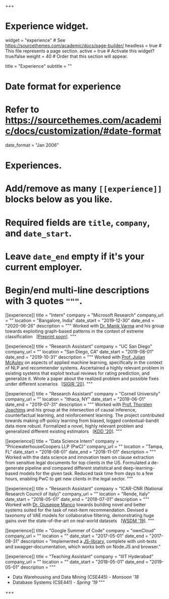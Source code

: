 +++
# Experience widget.
widget = "experience"  # See https://sourcethemes.com/academic/docs/page-builder/
headless = true  # This file represents a page section.
active = true  # Activate this widget? true/false
weight = 40  # Order that this section will appear.

title = "Experience"
subtitle = ""

# Date format for experience
#   Refer to https://sourcethemes.com/academic/docs/customization/#date-format
date_format = "Jan 2006"

# Experiences.
#   Add/remove as many `[[experience]]` blocks below as you like.
#   Required fields are `title`, `company`, and `date_start`.
#   Leave `date_end` empty if it's your current employer.
#   Begin/end multi-line descriptions with 3 quotes `"""`.
[[experience]]
  title = "Intern"
  company = "Microsoft Research"
  company_url = ""
  location = "Bangalore, India"
  date_start = "2019-12-30"
  date_end = "2020-06-26"
  description = """
  Worked with [Dr. Manik Varma](http://manikvarma.org/) and his group towards exploiting graph-based patterns in the context of extreme classification &nbsp; [[Preprint soon]](#).
  """

[[experience]]
  title = "Research Assistant"
  company = "UC San Diego"
  company_url = ""
  location = "San Diego, CA"
  date_start = "2019-08-01"
  date_end = "2019-10-31"
  description = """
  Worked with [Prof. Julian McAuley](https://cseweb.ucsd.edu/~jmcauley/) on aspects of applied machine learning, specifically in the context of NLP and recommender systems. Ascertained a highly relevant problem in existing systems that exploit textual reviews for rating prediction, and generalize it. Wrote a paper about the realized problem and possible fixes under different scenarios &nbsp; [[SIGIR '20]](https://cseweb.ucsd.edu/~jmcauley/pdfs/sigir20.pdf).
  """

[[experience]]
  title = "Research Assistant"
  company = "Cornell University"
  company_url = ""
  location = "Ithaca, NY"
  date_start = "2019-06-01"
  date_end = "2019-07-31"
  description = """
  Worked with [Prof. Thorsten Joachims](http://www.cs.cornell.edu/people/tj/) and his group at the intersection of causal inference, counterfactual learning, and reinforcement learning. The project contributed towards making off-policy learning from biased, logged contextual-bandit data more robust. Formalized a novel, highly relevant problem and generalized different existing estimators &nbsp; [[KDD '20]](https://arxiv.org/pdf/2006.09438.pdf).
  """

[[experience]]
  title = "Data Science Intern"
  company = "PricewaterhouseCoopers LLP (PwC)"
  company_url = ""
  location = "Tampa, FL"
  date_start = "2018-08-01"
  date_end = "2018-11-01"
  description = """
  Worked with the data science and innovation team on clause extraction from sensitive legal documents for top clients in the US. Formulated a de-generate pipeline and compared different statistical and deep-learning-based models for the given task. Reduced task time from days to a few hours, enabling PwC to get new clients in the legal sector.
  """

[[experience]]
  title = "Research Assistant"
  company = "ICAR-CNR (National Research Council of Italy)"
  company_url = ""
  location = "Rende, Italy"
  date_start = "2018-05-01"
  date_end = "2018-07-01"
  description = """
  Worked with [Dr. Giuseppe Manco](https://gmanco.github.io/) towards building novel and better systems suited for the task of next-item recommendation. Devised a taxonomy of VAE models for collaborative filtering, demonstrating huge gains over the state-of-the-art on real-world datasets &nbsp; [[WSDM '19]](https://arxiv.org/pdf/1811.09975.pdf).
  """

[[experience]]
  title = "Google Summer of Code"
  company = "ownCloud"
  company_url = ""
  location = ""
  date_start = "2017-05-01"
  date_end = "2017-08-31"
  description = "Implemented a [JS-library](https://github.com/owncloud/owncloud-sdk), complete with unit-tests and swagger-documentation, which works both on Node.JS and browser."

[[experience]]
  title = "Teaching Assistant"
  company = "IIIT Hyderabad"
  company_url = ""
  location = ""
  date_start = "2018-05-01"
  date_end = "2019-05-01"
  description = """
  * Data Warehousing and Data Mining (CSE445) - *Monsoon '18*
  * Database Systems (CSE441) - *Spring '19*
  """

+++

